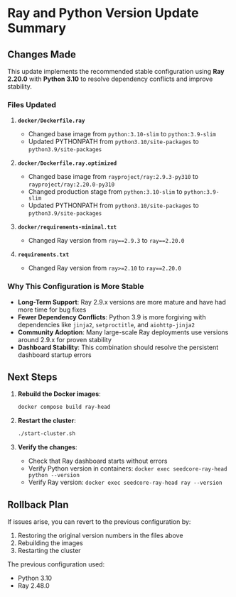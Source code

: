 # Ray and Python Version Update Summary

## Changes Made

This update implements the recommended stable configuration using **Ray 2.20.0** with **Python 3.10** to resolve dependency conflicts and improve stability.

### Files Updated

1. **`docker/Dockerfile.ray`**
   - Changed base image from `python:3.10-slim` to `python:3.9-slim`
   - Updated PYTHONPATH from `python3.10/site-packages` to `python3.9/site-packages`

2. **`docker/Dockerfile.ray.optimized`**
   - Changed base image from `rayproject/ray:2.9.3-py310` to `rayproject/ray:2.20.0-py310`
   - Changed production stage from `python:3.10-slim` to `python:3.9-slim`
   - Updated PYTHONPATH from `python3.10/site-packages` to `python3.9/site-packages`

3. **`docker/requirements-minimal.txt`**
   - Changed Ray version from `ray==2.9.3` to `ray==2.20.0`

4. **`requirements.txt`**
   - Changed Ray version from `ray>=2.10` to `ray==2.20.0`

### Why This Configuration is More Stable

- **Long-Term Support**: Ray 2.9.x versions are more mature and have had more time for bug fixes
- **Fewer Dependency Conflicts**: Python 3.9 is more forgiving with dependencies like `jinja2`, `setproctitle`, and `aiohttp-jinja2`
- **Community Adoption**: Many large-scale Ray deployments use versions around 2.9.x for proven stability
- **Dashboard Stability**: This combination should resolve the persistent dashboard startup errors

## Next Steps

1. **Rebuild the Docker images**:
   ```bash
   docker compose build ray-head
   ```

2. **Restart the cluster**:
   ```bash
   ./start-cluster.sh
   ```

3. **Verify the changes**:
   - Check that Ray dashboard starts without errors
   - Verify Python version in containers: `docker exec seedcore-ray-head python --version`
   - Verify Ray version: `docker exec seedcore-ray-head ray --version`

## Rollback Plan

If issues arise, you can revert to the previous configuration by:
1. Restoring the original version numbers in the files above
2. Rebuilding the images
3. Restarting the cluster

The previous configuration used:
- Python 3.10
- Ray 2.48.0 